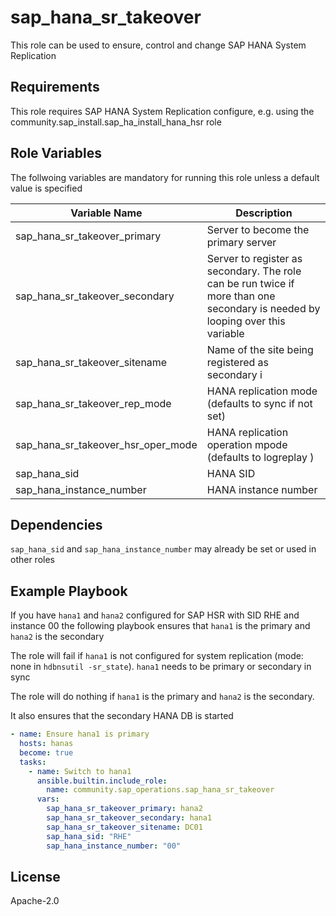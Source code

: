 sap_hana_sr_takeover
=====================

This role can be used to ensure, control and change SAP HANA System Replication

Requirements
------------

This role requires SAP HANA System Replication configure, e.g. using the community.sap_install.sap_ha_install_hana_hsr role

Role Variables
--------------

The follwoing variables are mandatory for running this role unless a default value is specified

| Variable Name                       | Description 		                                  |
|-------------------------------------|-----------------------------------------------------------|
| sap_hana_sr_takeover_primary        | Server to become the primary server                       |
| sap_hana_sr_takeover_secondary      | Server to register as secondary. The role can be run twice if more than one secondary is needed by looping over this variable |
| sap_hana_sr_takeover_sitename       | Name of the site being registered as secondary i          |
| sap_hana_sr_takeover_rep_mode       | HANA replication mode (defaults to sync if not set)       |
| sap_hana_sr_takeover_hsr_oper_mode  | HANA replication operation mpode (defaults to logreplay ) |
| sap_hana_sid                        | HANA SID                                                  |
| sap_hana_instance_number            | HANA instance number


Dependencies
------------

`sap_hana_sid` and `sap_hana_instance_number` may already be set or used in other roles

Example Playbook
----------------

If you have `hana1` and `hana2` configured for SAP HSR with SID RHE and instance 00 the following playbook
ensures that `hana1` is the primary and `hana2` is the secondary

The role will fail if `hana1` is not configured for system replication (mode: none in `hdbnsutil -sr_state`).
`hana1` needs to be primary or secondary in sync

The role will do nothing if `hana1` is the primary and `hana2` is the secondary.

It also ensures that the secondary HANA DB is started

```yaml
- name: Ensure hana1 is primary
  hosts: hanas
  become: true
  tasks:
    - name: Switch to hana1
      ansible.builtin.include_role:
        name: community.sap_operations.sap_hana_sr_takeover
      vars:
        sap_hana_sr_takeover_primary: hana2
        sap_hana_sr_takeover_secondary: hana1
        sap_hana_sr_takeover_sitename: DC01
        sap_hana_sid: "RHE"
        sap_hana_instance_number: "00"
```


License
-------
Apache-2.0
